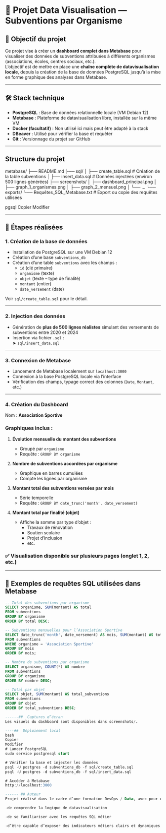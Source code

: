 # 🧠 Projet Data Visualisation — Subventions par Organisme

## 🎯 Objectif du projet

Ce projet vise à créer un **dashboard complet dans Metabase** pour visualiser des données de subventions attribuées à différents organismes (associations, écoles, centres sociaux, etc.).  
L’objectif est de mettre en place une **chaîne complète de datavisualisation locale**, depuis la création de la base de données PostgreSQL jusqu’à la mise en forme graphique des analyses dans Metabase.

---

## 🛠 Stack technique

- **PostgreSQL** : Base de données relationnelle locale (VM Debian 12)
- **Metabase** : Plateforme de datavisualisation libre, installée sur la même VM
- **Docker (facultatif)** : Non utilisé ici mais peut être adapté à la stack
- **DBeaver** : Utilisé pour vérifier la base et requêter
- **Git** : Versionnage du projet sur GitHub

---

##  Structure du projet

metabase/
├── README.md
├── sql/
│ ├── create_table.sql # Création de la table subventions
│ ├── insert_data.sql # Données injectées (environ 500 lignes générées)
├── screenshots/
│ ├── dashboard_principal.png
│ ├── graph_1_organismes.png
│ ├── graph_2_mensuel.png
│ └── ...
└── exports/
└── Requêtes_SQL_Metabase.txt # Export ou copie des requêtes utilisées

pgsql
Copier
Modifier

---

## 🧱 Étapes réalisées

### 1. Création de la base de données

- Installation de PostgreSQL sur une VM Debian 12
- Création d’une base `subventions_db`
- Création d’une table `subventions` avec les champs :
  - `id` (clé primaire)
  - `organisme` (texte)
  - `objet` (texte – type de finalité)
  - `montant` (entier)
  - `date_versement` (date)

Voir `sql/create_table.sql` pour le détail.

---

### 2. Injection des données

- Génération de **plus de 500 lignes réalistes** simulant des versements de subventions entre 2020 et 2024
- Insertion via fichier `.sql` :  
  ➤ `sql/insert_data.sql`

---

### 3. Connexion de Metabase

- Lancement de Metabase localement sur `localhost:3000`
- Connexion à la base PostgreSQL locale via l’interface
- Vérification des champs, typage correct des colonnes (`Date`, `Montant`, etc.)

---

### 4. Création du Dashboard

Nom : **Association Sportive**

###  Graphiques inclus :

1. **Évolution mensuelle du montant des subventions**
   - Groupé par `organisme`
   - Requête : `GROUP BY organisme`

2. **Nombre de subventions accordées par organisme**
   - Graphique en barres cumulées
   - Compte les lignes par organisme

3. **Montant total des subventions versées par mois**
   - Série temporelle
   - Requête : `GROUP BY date_trunc('month', date_versement)`

4. **Montant total par finalité (objet)**
   - Affiche la somme par type d’objet :
     - Travaux de rénovation
     - Soutien scolaire
     - Projet d’inclusion
     - etc.

### ✅ Visualisation disponible sur plusieurs pages (onglet 1, 2, etc.)

---

## 🔎 Exemples de requêtes SQL utilisées dans Metabase

```sql
-- Total des subventions par organisme
SELECT organisme, SUM(montant) AS total
FROM subventions
GROUP BY organisme
ORDER BY total DESC;

-- Subventions mensuelles pour l’Association Sportive
SELECT date_trunc('month', date_versement) AS mois, SUM(montant) AS total
FROM subventions
WHERE organisme = 'Association Sportive'
GROUP BY mois
ORDER BY mois;

-- Nombre de subventions par organisme
SELECT organisme, COUNT(*) AS nombre
FROM subventions
GROUP BY organisme
ORDER BY nombre DESC;

-- Total par objet
SELECT objet, SUM(montant) AS total_subventions
FROM subventions
GROUP BY objet
ORDER BY total_subventions DESC;

------##  Captures d’écran
Les visuels du dashboard sont disponibles dans screenshots/.

----##  Déploiement local
bash
Copier
Modifier
# Lancer PostgreSQL
sudo service postgresql start

# Vérifier la base et injecter les données
psql -U postgres -d subventions_db -f sql/create_table.sql
psql -U postgres -d subventions_db -f sql/insert_data.sql

# Accéder à Metabase
http://localhost:3000

------ ## Auteur
Projet réalisé dans le cadre d’une formation DevOps / Data, avec pour objectif :

-de comprendre la logique de datavisualisation

-de se familiariser avec les requêtes SQL métier

-d’être capable d’exposer des indicateurs métiers clairs et dynamiques
